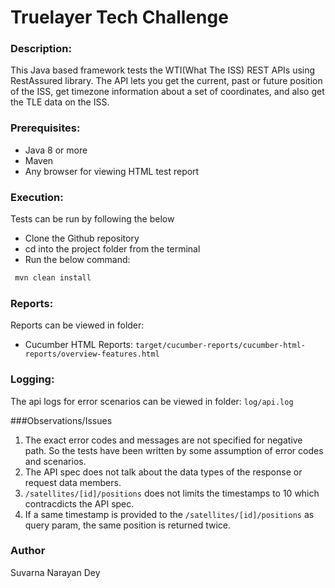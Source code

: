 # Truelayer Tech Challenge

### Description:

This Java based framework tests the WTI(What The ISS) REST APIs using RestAssured library. The API lets you get the current, past or future position of the ISS, get timezone information about a set of coordinates, and also get the TLE data on the ISS.

### Prerequisites:
* Java 8 or more
* Maven
* Any browser for viewing HTML test report

### Execution:
Tests can be run by following the below

* Clone the Github repository
* cd into the project folder from the terminal
* Run the below command:

```bash
 mvn clean install
 ```

### Reports:
Reports can be viewed in folder:
* Cucumber HTML Reports: `target/cucumber-reports/cucumber-html-reports/overview-features.html`

### Logging:
The api logs for error scenarios can be viewed in folder: `log/api.log`

###Observations/Issues
1. The exact error codes and messages are not specified for negative path. So the tests have been written by some assumption of error codes and scenarios.
2. The API spec does not talk about the data types of the response or request data members.
3. `/satellites/[id]/positions` does not limits the timestamps to 10 which contracdicts the API spec.
4. If a same timestamp is provided to the `/satellites/[id]/positions` as query param, the same position is returned twice.

### Author
Suvarna Narayan Dey  
